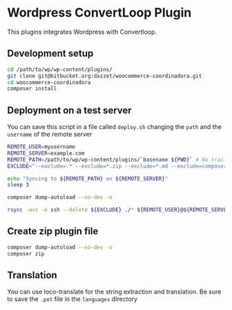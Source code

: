 # Wordpress ConvertLoop Plugin

This plugins integrates Wordpress with Convertloop.

## Development setup

```bash
cd /path/to/wp/wp-content/plugins/
git clone git@bitbucket.org:dazzet/woocommerce-coordinadora.git
cd woocommerce-coordinadora
composer install
```

## Deployment on a test server

You can save this script in a file called `deploy.sh` changing the `path` and the `username` of the remote server
```bash
REMOTE_USER=myusername
REMOTE_SERVER=example.com
REMOTE_PATH=/path/to/wp/wp-content/plugins/`basename ${PWD}` # No trailing '/'
EXCLUDE="--exclude=.* --exclude=*.zip --exclude=*.md --exclude=composer* --exclude=*.sh"

echo "Syncing to ${REMOTE_PATH} on ${REMOTE_SERVER}"
sleep 3

composer dump-autoload --no-dev -o

rsync -avz -e ssh --delete ${EXCLUDE} ./* ${REMOTE_USER}@${REMOTE_SERVER}:${REMOTE_PATH}/
```

## Create zip plugin file

```bash
composer dump-autoload --no-dev -o
composer zip
```

## Translation

You can use loco-translate for the string extraction and translation. Be sure to save the `.pot` file in the `languages` directory
